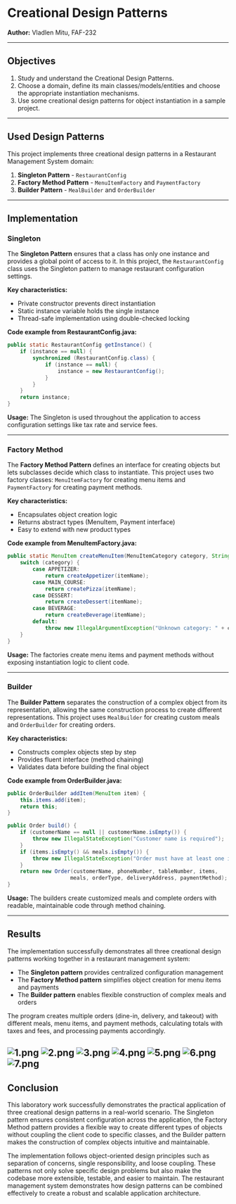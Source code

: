 # Creational Design Patterns

**Author:** Vladlen Mitu, FAF-232

---

## Objectives

1. Study and understand the Creational Design Patterns.
2. Choose a domain, define its main classes/models/entities and choose the appropriate instantiation mechanisms.
3. Use some creational design patterns for object instantiation in a sample project.

---

## Used Design Patterns

This project implements three creational design patterns in a Restaurant Management System domain:

1. **Singleton Pattern** - `RestaurantConfig`
2. **Factory Method Pattern** - `MenuItemFactory` and `PaymentFactory`
3. **Builder Pattern** - `MealBuilder` and `OrderBuilder`

---

## Implementation

### Singleton

The **Singleton Pattern** ensures that a class has only one instance and provides a global point of access to it. In this project, the `RestaurantConfig` class uses the Singleton pattern to manage restaurant configuration settings.

**Key characteristics:**
- Private constructor prevents direct instantiation
- Static instance variable holds the single instance
- Thread-safe implementation using double-checked locking

**Code example from RestaurantConfig.java:**

```java
public static RestaurantConfig getInstance() {
    if (instance == null) {
        synchronized (RestaurantConfig.class) {
            if (instance == null) {
                instance = new RestaurantConfig();
            }
        }
    }
    return instance;
}
```

**Usage:** The Singleton is used throughout the application to access configuration settings like tax rate and service fees.

---

### Factory Method

The **Factory Method Pattern** defines an interface for creating objects but lets subclasses decide which class to instantiate. This project uses two factory classes: `MenuItemFactory` for creating menu items and `PaymentFactory` for creating payment methods.

**Key characteristics:**
- Encapsulates object creation logic
- Returns abstract types (MenuItem, Payment interface)
- Easy to extend with new product types

**Code example from MenuItemFactory.java:**

```java
public static MenuItem createMenuItem(MenuItemCategory category, String itemName) {
    switch (category) {
        case APPETIZER:
            return createAppetizer(itemName);
        case MAIN_COURSE:
            return createPizza(itemName);
        case DESSERT:
            return createDessert(itemName);
        case BEVERAGE:
            return createBeverage(itemName);
        default:
            throw new IllegalArgumentException("Unknown category: " + category);
    }
}
```

**Usage:** The factories create menu items and payment methods without exposing instantiation logic to client code.

---

### Builder

The **Builder Pattern** separates the construction of a complex object from its representation, allowing the same construction process to create different representations. This project uses `MealBuilder` for creating custom meals and `OrderBuilder` for creating orders.

**Key characteristics:**
- Constructs complex objects step by step
- Provides fluent interface (method chaining)
- Validates data before building the final object

**Code example from OrderBuilder.java:**

```java
public OrderBuilder addItem(MenuItem item) {
    this.items.add(item);
    return this;
}

public Order build() {
    if (customerName == null || customerName.isEmpty()) {
        throw new IllegalStateException("Customer name is required");
    }
    if (items.isEmpty() && meals.isEmpty()) {
        throw new IllegalStateException("Order must have at least one item");
    }
    return new Order(customerName, phoneNumber, tableNumber, items, 
                    meals, orderType, deliveryAddress, paymentMethod);
}
```

**Usage:** The builders create customized meals and complete orders with readable, maintainable code through method chaining.

---

## Results

The implementation successfully demonstrates all three creational design patterns working together in a restaurant management system:

- The **Singleton pattern** provides centralized configuration management
- The **Factory Method pattern** simplifies object creation for menu items and payments
- The **Builder pattern** enables flexible construction of complex meals and orders

The program creates multiple orders (dine-in, delivery, and takeout) with different meals, menu items, and payment methods, calculating totals with taxes and fees, and processing payments accordingly.

![1.png](1.png)
![2.png](2.png)
![3.png](3.png)
![4.png](4.png)
![5.png](5.png)
![6.png](6.png)
![7.png](7.png)
---

## Conclusion

This laboratory work successfully demonstrates the practical application of three creational design patterns in a real-world scenario. The Singleton pattern ensures consistent configuration across the application, the Factory Method pattern provides a flexible way to create different types of objects without coupling the client code to specific classes, and the Builder pattern makes the construction of complex objects intuitive and maintainable.

The implementation follows object-oriented design principles such as separation of concerns, single responsibility, and loose coupling. These patterns not only solve specific design problems but also make the codebase more extensible, testable, and easier to maintain. The restaurant management system demonstrates how design patterns can be combined effectively to create a robust and scalable application architecture.


